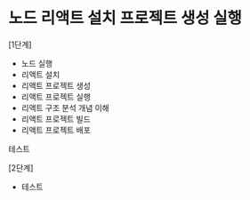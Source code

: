 # 노드 리액트 설치 프로젝트 생성 실행
[1단계]
- 노드 실행
- 리액트 설치
- 리액트 프로젝트 생성
- 리액트 프로젝트 실행
- 리액트 구조 분석 개념 이해
- 리액트 프로젝트 빌드
- 리액트 프로젝트 배포

테스트


[2단계]
- 테스트
